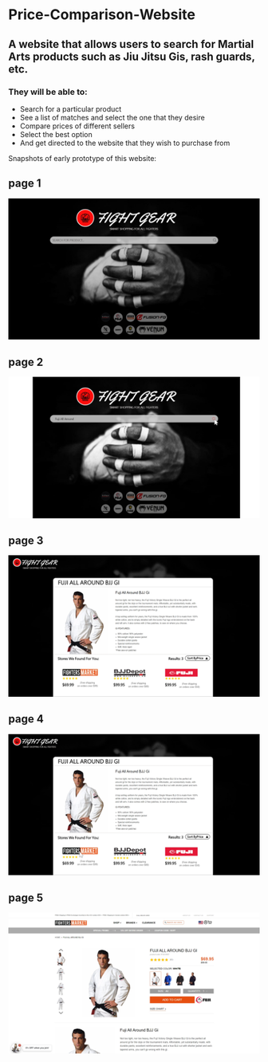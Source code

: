 # Price-Comparison-Website


## A website that allows users to search for Martial Arts products such as Jiu Jitsu Gis, rash guards, etc. 

### They will be able to:
* Search for a particular product
* See a list of matches and select the one that they desire
* Compare prices of different sellers
* Select the best option
* And get directed to the website that they wish to purchase from
  
Snapshots of early prototype of this website:

## page 1

![page 1](Images/page1.jpg)

## page 2

![page 2](Images/page2.jpg)

## page 3

![page 3](Images/page3.jpg)

## page 4

![page 4](Images/page4.jpg)

## page 5

![page 5](Images/page5.jpg)
  
  
